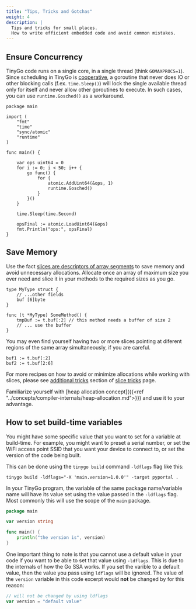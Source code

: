 ```yaml
---
title: "Tips, Tricks and Gotchas"
weight: 4
description: |
  Tips and tricks for small places.
  How to write efficient embedded code and avoid common mistakes.
---
```


## Ensure Concurrency

TinyGo code runs on a single core, in a single thread (think `GOMAXPROCS=1`).
Since scheduling in TinyGo is [cooperative](https://en.wikipedia.org/wiki/Cooperative_multitasking), a goroutine that never does IO or other blocking calls (f.ex. `time.Sleep()`) will lock the single available thread only for itself and never allow other goroutines to execute. In such cases, you can use `runtime.Gosched()` as a workaround.

```
package main

import (
    "fmt"
    "time"
    "sync/atomic"
    "runtime"
)

func main() {

    var ops uint64 = 0
    for i := 0; i < 50; i++ {
        go func() {
            for {
                atomic.AddUint64(&ops, 1)
                runtime.Gosched()
            }
        }()
    }

    time.Sleep(time.Second)

    opsFinal := atomic.LoadUint64(&ops)
    fmt.Println("ops:", opsFinal)
}
```

## Save Memory

Use the fact [slices are descriptors of array segments](https://go.dev/blog/slices-intro#slice-internals) to save memory and avoid unnecessary allocations.
Allocate once an array of maximum size you ever need and slice it in your methods to the required sizes as you go.

```
type MyType struct {
    // ...other fields
    buf [6]byte
}

func (t *MyType) SomeMethod() {
    tmpBuf := t.buf[:2] // this method needs a buffer of size 2
    // ... use the buffer
}
```

You may even find yourself having two or more slices pointing at diferent regions of the same array simultaneously, if you are careful.

```
buf1 := t.buf[:2]
buf2 := t.buf[2:6]
```

For more recipes on how to avoid or minimize allocations while working with slices, please see [additional tricks](https://github.com/golang/go/wiki/SliceTricks#additional-tricks) section of [slice tricks](https://github.com/golang/go/wiki/SliceTricks) page.

Familiarize yourself with [heap allocation concept]({{<ref "../concepts/compiler-internals/heap-allocation.md">}}) and use it to your advantage.

## How to set build-time variables

You might have some specific value that you want to set for a variable at build-time. For example, you might want to preset a serial number, or set the WiFi access point SSID that you want your device to connect to, or set the version of the code being built.

This can be done using the `tinygo build` command `-ldflags` flag like this:

`tinygo build -ldflags="-X 'main.version=1.0.0'" -target pyportal .`

In your TinyGo program, the variable of the same package name/variable name will have its value set using the value passed in the `-ldflags` flag. Most commonly this will use the scope of the `main` package.

```go
package main

var version string

func main() {
	println("the version is", version)
}
```

One important thing to note is that you cannot use a default value in your code if you want to be able to set that value using `-ldflags`. This is due to the internals of how the Go SSA works. If you set the varible to a default value, then the value you pass using `ldflags` will be ignored. The value of the `version` variable in this code excerpt would **not** be changed by for this reason:

```go
// will not be changed by using ldflags
var version = "default value"
```
